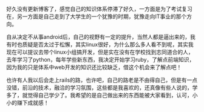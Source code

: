 <!--
.. title: 晴
.. slug: clear
.. date: 2013-04-07T09:53:06+08:00
.. tags:
.. link:
.. description:
.. type: text
-->

好久没有更新博客了，感觉自己的知识体系停滞了好久，一方面是为了考试复习在，另一方面是自己走到了大学生的一个犹豫的时期，犹豫走向IT事业的那个方向。

自从决定不从事android后，自己的视野有一定的提升，当然人都是逼出来的，我有时也质疑是否太过于松懈，其实linux很好，为什么那么多人看不到呢，其实我现在可以提议去带个linux小组搞开发，但是实在没有在学校找到志同道合的人，去年学习了python，每年学些新东西，我决定开始学习ruby，了解点前端知识，因为我的只是体系中web开发的知识还比较缺乏，借这个机会来了解点吧！

也许有人我以后会走上rails的路，也许吧，自己的路老是不由得自己，但是有一点没错，前沿的技术，融洽的学习氛围，这些都是我喜欢的，还真像有些人说的，学多了，就觉得自己学少了。我希望的是自己做出来的东西能被大家看到，认可，小小的赚下成就感！